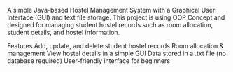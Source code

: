 A simple Java-based Hostel Management System with a Graphical User Interface (GUI) and text file storage.
This project is using OOP Concept and designed for managing student hostel records such as room allocation, student details, and hostel information.

Features
Add, update, and delete student hostel records
Room allocation & management
View hostel details in a simple GUI
Data stored in a .txt file (no database required)
User-friendly interface for beginners
